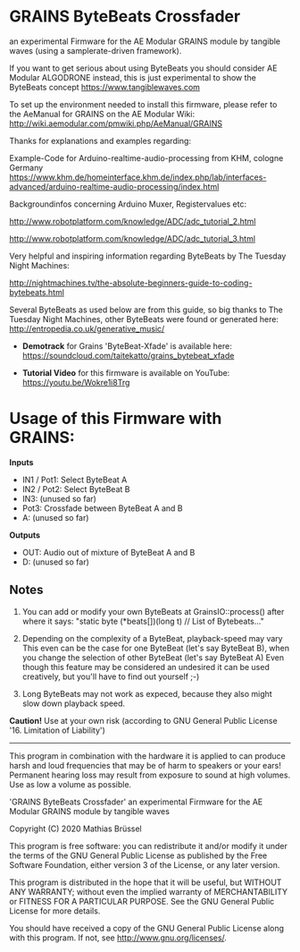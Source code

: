 # GRAINS ByteBeats Crossfader

an experimental Firmware for the AE Modular GRAINS module by tangible waves (using a samplerate-driven framework).

If you want to get serious about using ByteBeats you should consider AE Modular ALGODRONE instead, this is just experimental to show the ByteBeats concept
https://www.tangiblewaves.com

To set up the environment needed to install this firmware, please refer to the AeManual for GRAINS on the AE Modular Wiki: http://wiki.aemodular.com/pmwiki.php/AeManual/GRAINS

Thanks for explanations and examples regarding:

Example-Code for Arduino-realtime-audio-processing from KHM, cologne Germany 
https://www.khm.de/homeinterface.khm.de/index.php/lab/interfaces-advanced/arduino-realtime-audio-processing/index.html

Backgroundinfos concerning Arduino Muxer, Registervalues etc: 

http://www.robotplatform.com/knowledge/ADC/adc_tutorial_2.html

http://www.robotplatform.com/knowledge/ADC/adc_tutorial_3.html

Very helpful and inspiring information regarding ByteBeats by The Tuesday Night Machines:

http://nightmachines.tv/the-absolute-beginners-guide-to-coding-bytebeats.html

Several ByteBeats as used below are from this guide, so big thanks to The Tuesday Night Machines, other ByteBeats were found or generated here:
http://entropedia.co.uk/generative_music/

* __Demotrack__ for Grains 'ByteBeat-Xfade' is available here: https://soundcloud.com/taitekatto/grains_bytebeat_xfade

* __Tutorial Video__ for this firmware is available on YouTube: https://youtu.be/Wokre1i8Trg

# Usage of this Firmware with GRAINS:

__Inputs__

* IN1 / Pot1: Select ByteBeat A
* IN2 / Pot2: Select ByteBeat B
* IN3:        (unused so far)
* Pot3:       Crossfade between ByteBeat A and B
* A:          (unused so far)

__Outputs__

* OUT:        Audio out of mixture of ByteBeat A and B
* D:          (unused so far)

## Notes

1. You can add or modify your own ByteBeats at GrainsIO::process() after where it says: "static byte (*beats[])(long t)  // List of Bytebeats..."
  
2. Depending on the complexity of a ByteBeat, playback-speed may vary This even can be the case for one ByteBeat (let's say ByteBeat B), when you change the selection of other ByteBeat (let's say ByteBeat A) Even though this feature may be considered an undesired it can be used creatively, but you'll have to find out yourself ;-)  

3. Long ByteBeats may not work as expeced, because they also might slow down playback speed.

__Caution!__ Use at your own risk (according to GNU General Public License '16. Limitation of Liability')

-------------------------------------------------------------  

This program in combination with the hardware it is applied to can produce harsh and loud frequencies that may be of harm to speakers or your ears! Permanent hearing loss may result from exposure to sound at high volumes. Use as low a volume as possible.

'GRAINS ByteBeats Crossfader' an experimental Firmware for the AE Modular GRAINS module by tangible waves

Copyright (C) 2020  Mathias Brüssel

This program is free software: you can redistribute it and/or modify
it under the terms of the GNU General Public License as published by
the Free Software Foundation, either version 3 of the License, or
any later version.

This program is distributed in the hope that it will be useful,
but WITHOUT ANY WARRANTY; without even the implied warranty of
MERCHANTABILITY or FITNESS FOR A PARTICULAR PURPOSE.  See the
GNU General Public License for more details.

You should have received a copy of the GNU General Public License
along with this program.  If not, see <http://www.gnu.org/licenses/>.

